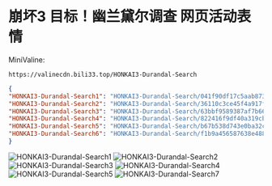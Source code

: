 # 崩坏3 目标！幽兰黛尔调查 网页活动表情

MiniValine:

`https://valinecdn.bili33.top/HONKAI3-Durandal-Search`

```json
{
"HONKAI3-Durandal-Search1": "HONKAI3-Durandal-Search/041f90df17c5aab87380486fd6f320cb18918d31.gif",
"HONKAI3-Durandal-Search2": "HONKAI3-Durandal-Search/36110c3ce45f4a917fc2ff57bfdf481fd21e8046.gif",
"HONKAI3-Durandal-Search3": "HONKAI3-Durandal-Search/63bbf9589387af7b66a717826458a12f9c4b8a5d.gif",
"HONKAI3-Durandal-Search4": "HONKAI3-Durandal-Search/822416f9df40a319cbc993486008ee9f050b7d82.gif",
"HONKAI3-Durandal-Search5": "HONKAI3-Durandal-Search/b67b538d743e0ba32cca7ad8e048e2151e0d3ad4.gif",
"HONKAI3-Durandal-Search6": "HONKAI3-Durandal-Search/f1b9a456587638e488d93ccaa95dde59aef3af01.gif"
}
```

![HONKAI3-Durandal-Search1](https://valinecdn.bili33.top/HONKAI3-Durandal-Search/041f90df17c5aab87380486fd6f320cb18918d31.gif)
![HONKAI3-Durandal-Search2](https://valinecdn.bili33.top/HONKAI3-Durandal-Search/36110c3ce45f4a917fc2ff57bfdf481fd21e8046.gif)
![HONKAI3-Durandal-Search3](https://valinecdn.bili33.top/HONKAI3-Durandal-Search/63bbf9589387af7b66a717826458a12f9c4b8a5d.gif)
![HONKAI3-Durandal-Search4](https://valinecdn.bili33.top/HONKAI3-Durandal-Search/822416f9df40a319cbc993486008ee9f050b7d82.gif)
![HONKAI3-Durandal-Search5](https://valinecdn.bili33.top/HONKAI3-Durandal-Search/b67b538d743e0ba32cca7ad8e048e2151e0d3ad4.gif)
![HONKAI3-Durandal-Search7](https://valinecdn.bili33.top/HONKAI3-Durandal-Search/f1b9a456587638e488d93ccaa95dde59aef3af01.gif)